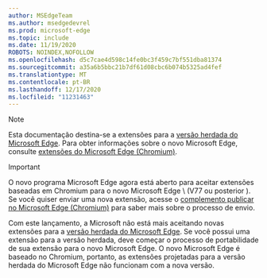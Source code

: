 ```yaml
---
author: MSEdgeTeam
ms.author: msedgedevrel
ms.prod: microsoft-edge
ms.topic: include
ms.date: 11/19/2020
ROBOTS: NOINDEX,NOFOLLOW
ms.openlocfilehash: d5c7cae4d598c14fe0bc3f459c7bf551dba81374
ms.sourcegitcommit: a35a6b5bbc21b7df61d08cbc6b074b5325ad4fef
ms.translationtype: MT
ms.contentlocale: pt-BR
ms.lasthandoff: 12/17/2020
ms.locfileid: "11231463"
---
```

> [!NOTE]
> Esta documentação destina-se a extensões para a [versão herdada do Microsoft Edge][MicrosoftSupportEdgeLegacy]. Para obter informações sobre o novo Microsoft Edge, consulte [extensões do Microsoft Edge (Chromium)][MicrosoftEdgeExtensionsChromiumIndex].

> [!IMPORTANT]
> O novo programa Microsoft Edge agora está aberto para aceitar extensões baseadas em Chromium para o novo Microsoft Edge \ (V77 ou posterior \). Se você quiser enviar uma nova extensão, acesse o [complemento publicar no Microsoft Edge (Chromium)][ExtensionsChromiumPublish] para saber mais sobre o processo de envio.  
> 
> Com este lançamento, a Microsoft não está mais aceitando novas extensões para a [versão herdada do Microsoft Edge][MicrosoftSupportEdgeLegacy]. Se você possui uma extensão para a versão herdada, deve começar o processo de portabilidade de sua extensão para o novo Microsoft Edge.  O novo Microsoft Edge é baseado no Chromium, portanto, as extensões projetadas para a versão herdada do Microsoft Edge não funcionam com a nova versão.  
> 

<!-- image links -->  

<!-- links -->  

[MicrosoftEdgeExtensionsChromiumIndex]: /microsoft-edge/extensions-chromium/index "Extensões Microsoft Edge (Chromium)"
[ExtensionsChromiumPublish]: /microsoft-edge/extensions-chromium/publish/publish-extension "Publicar uma extensão"  

[MicrosoftSupportEdgeLegacy]: https://support.microsoft.com/help/4533505/what-is-microsoft-edge-legacy "O que é o Microsoft Edge herdado? | Suporte da Microsoft"  
